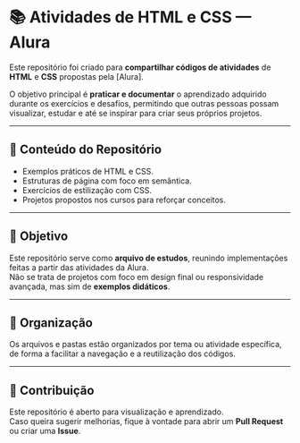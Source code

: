 # 📚 Atividades de HTML e CSS — Alura

Este repositório foi criado para **compartilhar códigos de atividades** de **HTML** e **CSS** propostas pela [Alura].  

O objetivo principal é **praticar e documentar** o aprendizado adquirido durante os exercícios e desafios, permitindo que outras pessoas possam visualizar, estudar e até se inspirar para criar seus próprios projetos.

---

## 📌 Conteúdo do Repositório

- Exemplos práticos de HTML e CSS.
- Estruturas de página com foco em semântica.
- Exercícios de estilização com CSS.
- Projetos propostos nos cursos para reforçar conceitos.

---

## 🎯 Objetivo

Este repositório serve como **arquivo de estudos**, reunindo implementações feitas a partir das atividades da Alura.  
Não se trata de projetos com foco em design final ou responsividade avançada, mas sim de **exemplos didáticos**.

---

## 📂 Organização

Os arquivos e pastas estão organizados por tema ou atividade específica, de forma a facilitar a navegação e a reutilização dos códigos.

---

## 🤝 Contribuição

Este repositório é aberto para visualização e aprendizado.  
Caso queira sugerir melhorias, fique à vontade para abrir um **Pull Request** ou criar uma **Issue**.
